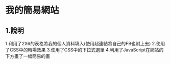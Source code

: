 # 我的簡易網站
 
## 1.說明

1.利用了2X6的表格將我的個人資料填入(使用超連結將自己的FB也附上去)
2.使用了CSS中的轉場效果
3.使用了CSS中的下拉式選單
4.利用了JavaScript在網站的下方畫了一幅簡易的畫
